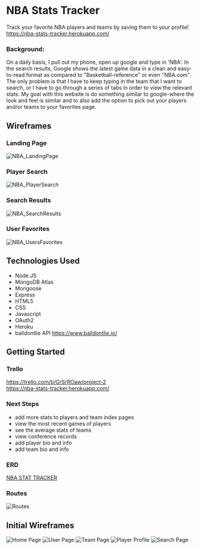 # NBA Stats Tracker
Track your favorite NBA players and teams by saving them to your profile! 
<br>https://nba-stats-tracker.herokuapp.com/

### Background: 
On a daily basis, I pull out my phone, open up google and type in 'NBA'. In the search results, Google shows the latest game data in a clean and easy-to-read format as compared to "Basketball-reference" or even "NBA.com". The only problem is that I have to keep typing in the team that I want to search, or I have to go through a series of tabs in order to view the relevant stats. My goal with this website is do something similar to google-where the look and feel is similar and to also add the option to pick out your players and/or teams to your favorites page.


## Wireframes
### Landing Page
![NBA_LandingPage](https://user-images.githubusercontent.com/95894562/163586951-80eb3b03-be32-4b47-9236-3284c4f826b5.png)
### Player Search
![NBA_PlayerSearch](https://user-images.githubusercontent.com/95894562/163586963-9fb7a32c-abdb-48ee-a90f-81fbde1c3733.png)
### Search Results
![NBA_SearchResults](https://user-images.githubusercontent.com/95894562/163586966-fcf7877e-7b75-4360-b2b2-42656a5e3450.png)
### User Favorites
![NBA_UsersFavorites](https://user-images.githubusercontent.com/95894562/163586979-c731fafe-0257-49fc-a493-fce14526e6b2.png)

## Technologies Used
- Node.JS
- MongoDB Atlas
- Mongoose
- Express
- HTML5
- CSS
- Javascript
- OAuth2
- Heroku
- balldontlie API https://www.balldontlie.io/

## Getting Started
### Trello
https://trello.com/b/GrSrROaw/project-2
<br>https://nba-stats-tracker.herokuapp.com/

### Next Steps
- add more stats to players and team index pages
- view the most recent games of players
- see the average stats of teams
- view conference records
- add player bio and info
- add team bio and info

### ERD
[NBA STAT TRACKER](https://github.com/peterluong1234/Project-2-seir/files/8496623/NBA.STAT.TRACKER.-.REVISED.pdf)

### Routes
![Routes](https://user-images.githubusercontent.com/95894562/163587192-f5106775-5271-47f7-972e-da2574e07503.png)


## Initial Wireframes
![Home Page](https://user-images.githubusercontent.com/95894562/162804005-f67bad3b-3320-4ef1-a2b2-3735b9d57572.png)
![User Page](https://user-images.githubusercontent.com/95894562/162804027-0cca4ef7-8401-44fe-a08c-091392c37f06.png)
![Team Page](https://user-images.githubusercontent.com/95894562/162804038-b2110374-d085-4d28-b327-3df0238dd9f3.png)
![Player Profile](https://user-images.githubusercontent.com/95894562/162804051-ffc28700-0b30-4f46-be52-533b16d33984.png)
![Search Page](https://user-images.githubusercontent.com/95894562/162804054-6092b699-26d1-4f0b-8cf5-d6a01b2b77e5.png)

